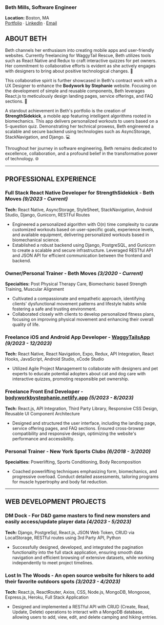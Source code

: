### Beth Mills, Software Engineer
**Location:** Boston, MA
</br>
[Portfolio](https://bethjmdev.netlify.app/) ∙ [LinkedIn](https://www.linkedin.com/in/bethmillsdev/) ∙ [Email](mailto:bethjmdev@gmail.com)

## ABOUT BETH

Beth channels her enthusiasm into creating mobile apps and user-friendly websites. Currently freelancing for WaggyTail Rescue, Beth utilizes tools such as React Native and Redux to craft interactive quizzes for pet owners. Her commitment to collaborative efforts is evident as she actively engages with designers to bring about positive technological changes. 🚀

This collaborative spirit is further showcased in Beth's contract work with a UX Designer to enhance the **Bodywork by Stephanie** website. Focusing on the development of simple and reusable components, Beth leverages React.js to meticulously design landing pages, service offerings, and FAQ sections. 🎨

A standout achievement in Beth's portfolio is the creation of **StrengthSidekick**, a mobile app featuring intelligent algorithms rooted in biomechanics. This app delivers personalized workouts to users based on a 5-question quiz. Demonstrating her technical prowess, Beth engineered a scalable and secure backend using technologies such as AsyncStorage, StackNavigation, and Django. 💻

Throughout her journey in software engineering, Beth remains dedicated to excellence, collaboration, and a profound belief in the transformative power of technology. 🌐


---

## PROFESSIONAL EXPERIENCE

### Full Stack React Native Developer for StrengthSidekick - Beth Moves *(9/2023 - Current)*

**Tech:** React Native, AsyncStorage, StyleSheet, StackNavigation, Android Studio, Django, Gunicorn, RESTFul Routes

- Engineered a personalized algorithm with O(n) time complexity to curate customized workouts based on user-specific goals, experience levels, and available equipment, delivering personalized workouts based in biomechanical science.
- Established a robust backend using Django, PostgreSQL, and Gunicorn to create a scalable and secure infrastructure. Leveraged RESTful API and JSON API for efficient communication between the frontend and backend.

### Owner/Personal Trainer - Beth Moves *(3/2020 - Current)*

**Specialties:** Post Physical Therapy Care, Biomechanic based Strength Training, Muscular Alignment

- Cultivated a compassionate and empathetic approach, identifying clients' dysfunctional movement patterns and lifestyle habits while fostering a safe and trusting environment.
- Collaborated closely with clients to develop personalized fitness plans, focusing on improving physical movement and enhancing their overall quality of life.

### Freelance iOS and Android App Developer - [WaggyTailsApp](https://github.com/bethjm/WaggyTailsApp) *(9/2023 - 12/2023)*

**Tech:** React Native, React Navigation, Expo, Redux, API Integration, React Hooks, JavaScript, Android Studio, xCode Studio

- Utilized Agile Project Management to collaborate with designers and pet experts to educate potential adopters about cat and dog care with interactive quizzes, promoting responsible pet ownership.

### Freelance Front End Developer - [bodyworkbystephanie.netlify.app](https://bodyworkbystephanie.netlify.app/) *(5/2023 - 8/2023)*

**Tech:** React.js, API Integration, Third Party Library, Responsive CSS Design, Reusable UI Component Architecture

- Designed and structured the user interface, including the landing page, service offering pages, and FAQ sections. Ensured cross-browser compatibility and responsive design, optimizing the website's performance and accessibility.

### Personal Trainer - New York Sports Clubs *(6/2018 - 3/2020)*

**Specialties:** Powerlifting, Sports Conditioning, Body Recomposition

- Coached powerlifting techniques emphasizing form, biomechanics, and progressive overload. Conduct detailed assessments, tailoring programs for muscle hypertrophy and body fat reduction.

---

## WEB DEVELOPMENT PROJECTS

### DM Dock - For D&D game masters to find new monsters and easily access/update player data *(4/2023 - 5/2023)*

**Tech:** Django, PostgreSql, React.js, JSON Web Token, CRUD via LocalStorage, RESTful routes using 3rd Party API, Python

- Successfully designed, developed, and integrated the pagination functionality into the full stack application, ensuring smooth data navigation and efficient browsing of extensive datasets, while working independently to meet project timelines.

### Lost In The Woods - An open source website for hikers to add their favorite outdoors spots *(3/2023 - 4/2023)*

**Tech:** React.js, ReactRouter, Axios, CSS, Node.js, MongoDB, Mongoose, Express.js, Heroku, Full Stack Application

- Designed and implemented a RESTful API with CRUD (Create, Read, Update, Delete) operations to interact with a MongoDB database, allowing users to add, view, edit, and delete camping and hiking entries.


